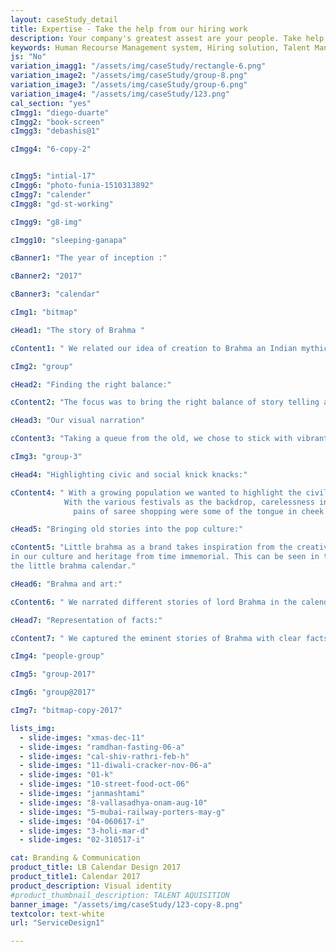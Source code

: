 ```yaml
---
layout: caseStudy_detail
title: Expertise - Take the help from our hiring work
description: Your company's greatest assest are your people. Take help our hiring experts to recruit the best desired talents.
keywords: Human Recourse Management system, Hiring solution, Talent Management Software, Application Tracking System, AI-Enabled, Recruitment Management software, recruitment system, Talent CRM, HR Software, Bangalore, India
js: "No"
variation_imagg1: "/assets/img/caseStudy/rectangle-6.png"
variation_image2: "/assets/img/caseStudy/group-8.png"
variation_image3: "/assets/img/caseStudy/group-6.png"
variation_image4: "/assets/img/caseStudy/123.png"
cal_section: "yes"
cImgg1: "diego-duarte"
cImgg2: "book-screen"
cImgg3: "debashis@1"

cImgg4: "6-copy-2"


cImgg5: "intial-17"
cImgg6: "photo-funia-1510313892"
cImgg7: "calender"
cImgg8: "gd-st-working"

cImgg9: "g8-img"

cImgg10: "sleeping-ganapa"

cBanner1: "The year of inception :"

cBanner2: "2017"

cBanner3: "calendar"

cImg1: "bitmap"

cHead1: "The story of Brahma "

cContent1: " We related our idea of creation to Brahma an Indian mythical god. He is an omnipresent and attributed to every creation on earth. Inspired with this thought our 2017 calendar was published narrating his origin stories."

cImg2: "group"

cHead2: "Finding the right balance:"

cContent2: "The focus was to bring the right balance of story telling and contemporary design to the illustrations. Images of young lord brahma and his introduction to the new world realities."

cHead3: "Our visual narration"

cContent3: "Taking a queue from the old, we chose to stick with vibrant colors and traditional symbolism. We gave a contemporary touch to the illustration by creating characters with less detailing. We played with eye and mouth expression to display emotions and used supporting elements to showcase movements and drama. This gave a comic feel to the entire visualization."

cImg3: "group-3"

cHead4: "Highlighting civic and social knick knacks:"

cContent4: " With a growing population we wanted to highlight the civil issues afflicting the country. 
            With the various festivals as the backdrop, carelessness in public property, vandalism,
              pains of saree shopping were some of the tongue in cheek examples that we have tried to showcase with subtlety."

cHead5: "Bringing old stories into the pop culture:"

cContent5: "Little brahma as a brand takes inspiration from the creative storytelling and symbolism that is deep rooted 
in our culture and heritage from time immemorial. This can be seen in the architecture and artifacts left behind by our ancestors and forefathers for eons.  As Brahma is the god of creation, we took inspiration from this to create 
the little brahma calendar."

cHead6: "Brahma and art:"

cContent6: " We narrated different stories of lord Brahma in the calendar pages. To bring these stories to life in the current era and add relevance to it, we interplayed it with subtle humor on the illustration while still keeping the stories close to the original."

cHead7: "Representation of facts:"

cContent7: " We captured the eminent stories of Brahma with clear facts. We showcased origin stories of Brahma which many have not heard off. Visually, we used new world elements to showcase old world facts in the illustrations. Usage of desk with mirrors an example of the neo-modern approach of our visual narration of facts."

cImg4: "people-group"

cImg5: "group-2017"

cImg6: "group@2017"

cImg7: "bitmap-copy-2017"

lists_img:
  - slide-imges: "xmas-dec-11"
  - slide-imges: "ramdhan-fasting-06-a"
  - slide-imges: "cal-shiv-rathri-feb-h"
  - slide-imges: "11-diwali-cracker-nov-06-a"
  - slide-imges: "01-k"
  - slide-imges: "10-street-food-oct-06"
  - slide-imges: "janmashtami"
  - slide-imges: "8-vallasadhya-onam-aug-10"
  - slide-imges: "5-mubai-railway-porters-may-g"
  - slide-imges: "04-060617-i"
  - slide-imges: "3-holi-mar-d"
  - slide-imges: "02-310517-i"

cat: Branding & Communication
product_title: LB Calendar Design 2017
product_title1: Calendar 2017
product_description: Visual identity
#product_thumbnail_description: TALENT AQUISITION
banner_image: "/assets/img/caseStudy/123-copy-8.png"
textcolor: text-white
url: "ServiceDesign1"

---
```

